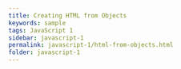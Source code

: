 ```yaml
---
title: Creating HTML from Objects
keywords: sample
tags: JavaScript 1
sidebar: javascript-1
permalink: javascript-1/html-from-objects.html
folder: javascript-1
---
```

